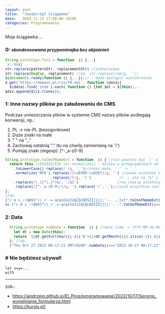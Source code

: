 ```yaml
---
layout: post
title:  "JavaScript ściągawka"
date:   2020-11-23 17:00:00 +0100
categories: Programowanie
---
```


Moja ściągawka ...

### 0: <small> *skondensowana przypominajka bez objaśnień* </small>

````js
String.prototype.fun1 = function  () {...}
`x: ${x}`
str.replace(patternStr, replacementStr) //jednorazowo
str.replace(RegExp, replacement) //np. str.replace(/ab/g, '');
$(document).ready(function () {...});// - może wystąpić wielokrotnie  
$.get('https://domain.pl/rss/70.xml', function (data){
  $(data).find('item').each( function () {let $el = $(this);...
$div.append($li1.clone());
````

### 1: Inne nazwy plików po załadowaniu do CMS

Podczas umieszczania plików w systemie CMS nazwy plików podlegają konwersji, np.:
1. PL -> nie-PL (bezogonkowe)
2. Duże znaki na małe
3. " " na "_"
4. Zachowaj ostatnią "." (tu na chwilę zamienianą na '/')
5. Pomijaj znaki (regexp): [^-_a-z0-9]

````js
String.prototype.toCmsFNameExt = function  () { //nie powinno być '/' w nazwie
  return this //ES2015/ES6 str.normalize() - działa w przeglądarkach od roku 2014
    .toLowerCase().replace(/ /g, '_')//znaki małe, ' ' -> '_'
    .normalize('NFD').replace(/[\u0300-\u036f]/g, '') //usuwa wszelkie ogonki, ...
                     .replace(/ł/g, 'l')             //... ale na "Ł" i "ł" nie działa.
    .replace(/\.([^\.]*)$/, '/$1')                  //na chwilę ostatnią kropkę zamień na '/'
    .replace(/[^-_a-z0-9\/]/g,'').replace('/','.');//usuń wszystkie nie:  -, _, a-z, 0-9 i przywróć '.'
}; 
//np.
("c m s_~!@#$%^()_+`-=-ąćęłńóśźżĄĆĘŁŃÓŚŹŻ{}[];'-.. ,.txt".toCmsFNameExt()==="c_m_s__--acelnoszzacelnoszz-_.txt")
&& ("c m s_~!@#$%^()_+`-=-ąćęłńóśźżĄĆĘŁŃÓŚŹŻ{}[];'- -".toCmsFNameExt()==="c_m_s__--acelnoszzacelnoszz-_-");
````

### 2: Data

````js
  String.prototype.numDate = function  () { //date_time -> YYYY-MM-dd HH:mm:ss
    let dt = new Date(this);
    return `${dt.getFullYear()}-${('0'+(1+dt.getMonth())).slice(-2)}-${('0'+dt.getDate()).slice(-2)} ${dt.toTimeString().substring(0,8)}`; 
  }; //np. 
  ("Thu Oct 27 2022 00:17:21 GMT+0200".numDate()==="2022-10-27 00:17:21")
````

### # Nie będziesz używał!

`let x=y=...`  
`with `

- - - -
zob.:

* <https://andrzejq.github.io/El_Prog/programowanie/2022/10/17/Seryjne_wypelnianie_formularza.html>
* <https://kursjs.pl/>

<style> 
  pre code {font-size: smaller;} 
  h3 small em {font-size: 14px;} 
</style>


